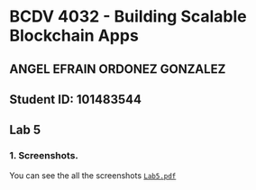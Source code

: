 # BCDV 4032 - Building Scalable Blockchain Apps

## ANGEL EFRAIN ORDONEZ GONZALEZ

## Student ID: 101483544

## Lab 5

### 1. Screenshots.

You can see the all the screenshots [`Lab5.pdf`](https://github.com/angelogzz/BCDV-4032/blob/master/Lab5/4032-Lab5.pdf)
